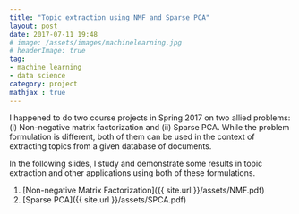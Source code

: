 ```yaml
---
title: "Topic extraction using NMF and Sparse PCA"
layout: post
date: 2017-07-11 19:48
# image: /assets/images/machinelearning.jpg
# headerImage: true
tag:
- machine learning
- data science
category: project
mathjax : true
---
```


I happened to do two course projects in Spring 2017 on two allied problems: (i) Non-negative matrix factorization and (ii) Sparse PCA. While the problem formulation is different, both of them can be used in the context of extracting topics from a given database of documents.

In the following slides, I study and demonstrate some results in topic extraction and other applications using both of these formulations.

1. [Non-negative Matrix Factorization]({{ site.url }}/assets/NMF.pdf)
2. [Sparse PCA]({{ site.url }}/assets/SPCA.pdf)

